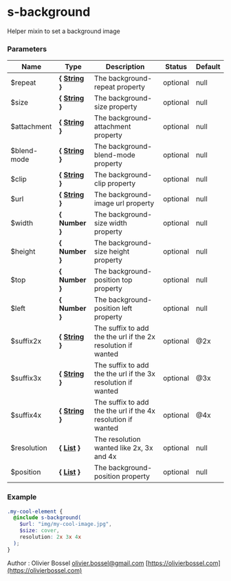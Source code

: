 # s-background

Helper mixin to set a background image

### Parameters

| Name         | Type                                                                                                  | Description                                                  | Status   | Default |
| ------------ | ----------------------------------------------------------------------------------------------------- | ------------------------------------------------------------ | -------- | ------- |
| \$repeat     | **{ [String](http://www.sass-lang.com/documentation/file.SASS_REFERENCE.html#sass-script-strings) }** | The background-repeat property                               | optional | null    |
| \$size       | **{ [String](http://www.sass-lang.com/documentation/file.SASS_REFERENCE.html#sass-script-strings) }** | The background-size property                                 | optional | null    |
| \$attachment | **{ [String](http://www.sass-lang.com/documentation/file.SASS_REFERENCE.html#sass-script-strings) }** | The background-attachment property                           | optional | null    |
| \$blend-mode | **{ [String](http://www.sass-lang.com/documentation/file.SASS_REFERENCE.html#sass-script-strings) }** | The background-blend-mode property                           | optional | null    |
| \$clip       | **{ [String](http://www.sass-lang.com/documentation/file.SASS_REFERENCE.html#sass-script-strings) }** | The background-clip property                                 | optional | null    |
| \$url        | **{ [String](http://www.sass-lang.com/documentation/file.SASS_REFERENCE.html#sass-script-strings) }** | The background-image url property                            | optional | null    |
| \$width      | **{ Number }**                                                                                        | The background-size width property                           | optional | null    |
| \$height     | **{ Number }**                                                                                        | The background-size height property                          | optional | null    |
| \$top        | **{ Number }**                                                                                        | The background-position top property                         | optional | null    |
| \$left       | **{ Number }**                                                                                        | The background-position left property                        | optional | null    |
| \$suffix2x   | **{ [String](http://www.sass-lang.com/documentation/file.SASS_REFERENCE.html#sass-script-strings) }** | The suffix to add the the url if the 2x resolution if wanted | optional | @2x     |
| \$suffix3x   | **{ [String](http://www.sass-lang.com/documentation/file.SASS_REFERENCE.html#sass-script-strings) }** | The suffix to add the the url if the 3x resolution if wanted | optional | @3x     |
| \$suffix4x   | **{ [String](http://www.sass-lang.com/documentation/file.SASS_REFERENCE.html#sass-script-strings) }** | The suffix to add the the url if the 4x resolution if wanted | optional | @4x     |
| \$resolution | **{ [List](http://www.sass-lang.com/documentation/file.SASS_REFERENCE.html#lists) }**                 | The resolution wanted like 2x, 3x and 4x                     | optional | null    |
| \$position   | **{ [List](http://www.sass-lang.com/documentation/file.SASS_REFERENCE.html#lists) }**                 | The background-position property                             | optional | null    |

### Example

```scss
.my-cool-element {
  @include s-background(
    $url: "img/my-cool-image.jpg",
    $size: cover,
    resolution: 2x 3x 4x
  );
}
```

Author : Olivier Bossel [olivier.bossel@gmail.com](mailto:olivier.bossel@gmail.com) [https://olivierbossel.com](https://olivierbossel.com)

